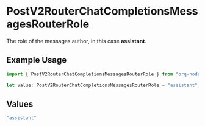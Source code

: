# PostV2RouterChatCompletionsMessagesRouterRole

The role of the messages author, in this case **assistant**.

## Example Usage

```typescript
import { PostV2RouterChatCompletionsMessagesRouterRole } from "orq-node-client/models/operations";

let value: PostV2RouterChatCompletionsMessagesRouterRole = "assistant";
```

## Values

```typescript
"assistant"
```